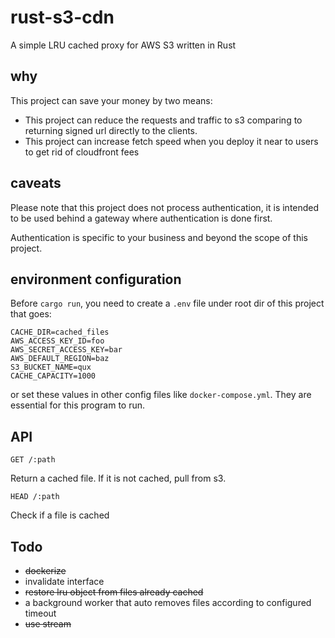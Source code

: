 # rust-s3-cdn

A simple LRU cached proxy for AWS S3 written in Rust

## why

This project can save your money by two means:

- This project can reduce the requests and traffic to s3 comparing to returning signed url directly to the clients.
- This project can increase fetch speed when you deploy it near to users to get rid of cloudfront fees

## caveats

Please note that this project does not process authentication, it is intended to be used behind a gateway where authentication is done first.

Authentication is specific to your business and beyond the scope of this project.

## environment configuration

Before `cargo run`, you need to create a `.env` file under root dir of this project that goes:

```env
CACHE_DIR=cached_files
AWS_ACCESS_KEY_ID=foo
AWS_SECRET_ACCESS_KEY=bar
AWS_DEFAULT_REGION=baz
S3_BUCKET_NAME=qux
CACHE_CAPACITY=1000
```

or set these values in other config files like `docker-compose.yml`.
They are essential for this program to run.


## API

```
GET /:path
```

Return a cached file. If it is not cached, pull from s3.


```
HEAD /:path
```

Check if a file is cached


## Todo

- ~~dockerize~~
- invalidate interface
- ~~restore lru object from files already cached~~
- a background worker that auto removes files according to configured timeout
- ~~use stream~~
